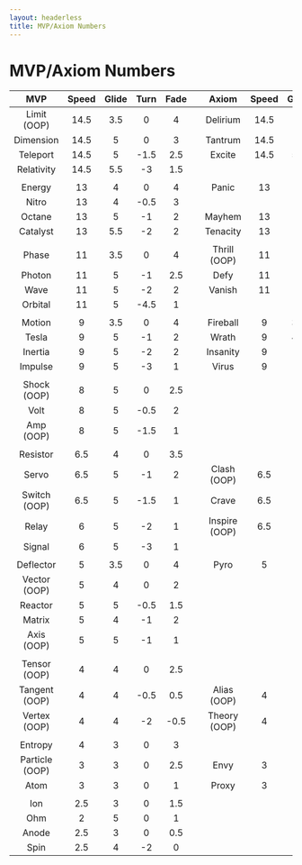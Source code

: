 ```yaml
---
layout: headerless
title: MVP/Axiom Numbers
---
```


# MVP/Axiom Numbers

|      MVP       | Speed | Glide | Turn | Fade |     |     Axiom     | Speed | Glide | Turn | Fade |     | Streamline | Speed | Glide | Turn | Fade |
| :------------: | :---: | :---: | :--: | :--: | --- | :-----------: | :---: | :---: | :--: | :--: | --- | :--------: | :---: | :---: | :--: | :--: |
|  Limit (OOP)   | 14.5  |  3.5  |  0   |  4   |     |   Delirium    | 14.5  |   5   | -0.5 |  3   |     |            |       |       |      |      |
|   Dimension    | 14.5  |   5   |  0   |  3   |     |    Tantrum    | 14.5  |   5   | -1.5 |  3   |     |            |       |       |      |      |
|    Teleport    | 14.5  |   5   | -1.5 | 2.5  |     |    Excite     | 14.5  |  5.5  |  -2  |  2   |     |            |       |       |      |      |
|   Relativity   | 14.5  |  5.5  |  -3  | 1.5  |     |               |       |       |      |      |     |            |       |       |      |      |
|                |       |       |      |      |     |               |       |       |      |      |     |            |       |       |      |      |
|     Energy     |  13   |   4   |  0   |  4   |     |     Panic     |  13   |   4   | -0.5 |  3   |     |            |       |       |      |      |
|     Nitro      |  13   |   4   | -0.5 |  3   |     |               |       |       |      |      |     |            |       |       |      |      |
|     Octane     |  13   |   5   |  -1  |  2   |     |    Mayhem     |  13   |   5   | -1.5 |  2   |     |            |       |       |      |      |
|    Catalyst    |  13   |  5.5  |  -2  |  2   |     |   Tenacity    |  13   |   5   | -2.5 |  2   |     |            |       |       |      |      |
|                |       |       |      |      |     |               |       |       |      |      |     |            |       |       |      |      |
|     Phase      |  11   |  3.5  |  0   |  4   |     | Thrill (OOP)  |  11   |   4   |  0   | 3.5  |     |            |       |       |      |      |
|     Photon     |  11   |   5   |  -1  | 2.5  |     |     Defy      |  11   |   5   |  -1  |  3   |     |   Trace    |  11   |   5   |  -1  |  2   |
|      Wave      |  11   |   5   |  -2  |  2   |     |    Vanish     |  11   |   5   |  -3  |  2   |     |            |       |       |      |      |
|    Orbital     |  11   |   5   | -4.5 |  1   |     |               |       |       |      |      |     |            |       |       |      |      |
|                |       |       |      |      |     |               |       |       |      |      |     |            |       |       |      |      |
|     Motion     |   9   |  3.5  |  0   |  4   |     |   Fireball    |   9   |  3.5  |  0   | 3.5  |     |   Flare    |   9   |   4   |  0   | 3.5  |
|     Tesla      |   9   |   5   |  -1  |  2   |     |     Wrath     |   9   |  4.5  | -0.5 |  2   |     |            |       |       |      |      |
|    Inertia     |   9   |   5   |  -2  |  2   |     |   Insanity    |   9   |   5   |  -2  | 1.5  |     |    Lift    |   9   |   5   |  -2  | 1.5  |
|    Impulse     |   9   |   5   |  -3  |  1   |     |     Virus     |   9   |   5   | -3.5 |  1   |     |            |       |       |      |      |
|                |       |       |      |      |     |               |       |       |      |      |     |            |       |       |      |      |
|  Shock (OOP)   |   8   |   5   |  0   | 2.5  |     |               |       |       |      |      |     |            |       |       |      |      |
|      Volt      |   8   |   5   | -0.5 |  2   |     |               |       |       |      |      |     |            |       |       |      |      |
|   Amp (OOP)    |   8   |   5   | -1.5 |  1   |     |               |       |       |      |      |     |            |       |       |      |      |
|                |       |       |      |      |     |               |       |       |      |      |     |            |       |       |      |      |
|    Resistor    |  6.5  |   4   |  0   | 3.5  |     |               |       |       |      |      |     |            |       |       |      |      |
|     Servo      |  6.5  |   5   |  -1  |  2   |     |  Clash (OOP)  |  6.5  |   4   |  -1  |  2   |     |            |       |       |      |      |
|  Switch (OOP)  |  6.5  |   5   | -1.5 |  1   |     |     Crave     |  6.5  |   5   |  -1  |  1   |     |   Drift    |   7   |   5   |  -2  |  1   |
|     Relay      |   6   |   5   |  -2  |  1   |     | Inspire (OOP) |  6.5  |   5   | -1.5 |  1   |     |            |       |       |      |      |
|     Signal     |   6   |   5   |  -3  |  1   |     |               |       |       |      |      |     |            |       |       |      |      |
|                |       |       |      |      |     |               |       |       |      |      |     |            |       |       |      |      |
|   Deflector    |   5   |  3.5  |  0   |  4   |     |     Pyro      |   5   |   4   |  0   | 2.5  |     |   Runway   |   5   |   4   |  0   | 3.5  |
|  Vector (OOP)  |   5   |   4   |  0   |  2   |     |               |       |       |      |      |     |            |       |       |      |      |
|    Reactor     |   5   |   5   | -0.5 | 1.5  |     |               |       |       |      |      |     |            |       |       |      |      |
|     Matrix     |   5   |   4   |  -1  |  2   |     |               |       |       |      |      |     |            |       |       |      |      |
|   Axis (OOP)   |   5   |   5   |  -1  |  1   |     |               |       |       |      |      |     |            |       |       |      |      |
|                |       |       |      |      |     |               |       |       |      |      |     |            |       |       |      |      |
|  Tensor (OOP)  |   4   |   4   |  0   | 2.5  |     |               |       |       |      |      |     |            |       |       |      |      |
| Tangent (OOP)  |   4   |   4   | -0.5 | 0.5  |     |  Alias (OOP)  |   4   |   4   |  -1  |  1   |     |            |       |       |      |      |
|  Vertex (OOP)  |   4   |   4   |  -2  | -0.5 |     | Theory (OOP)  |   4   |   4   | -1.5 |  1   |     |            |       |       |      |      |
|                |       |       |      |      |     |               |       |       |      |      |     |            |       |       |      |      |
|    Entropy     |   4   |   3   |  0   |  3   |     |               |       |       |      |      |     |            |       |       |      |      |
| Particle (OOP) |   3   |   3   |  0   | 2.5  |     |     Envy      |   3   |   3   |  0   |  2   |     | Stabilizer |   3   |  3.5  |  0   |  3   |
|      Atom      |   3   |   3   |  0   |  1   |     |     Proxy     |   3   |   3   |  -1  | 0.5  |     |            |       |       |      |      |
|                |       |       |      |      |     |               |       |       |      |      |     |            |       |       |      |      |
|      Ion       |  2.5  |   3   |  0   | 1.5  |     |               |       |       |      |      |     |            |       |       |      |      |
|      Ohm       |   2   |   5   |  0   |  1   |     |               |       |       |      |      |     |   Pilot    |   2   |   5   |  0   |  1   |
|     Anode      |  2.5  |   3   |  0   | 0.5  |     |               |       |       |      |      |     |            |       |       |      |      |
|      Spin      |  2.5  |   4   |  -2  |  0   |     |               |       |       |      |      |     |            |       |       |      |      |
